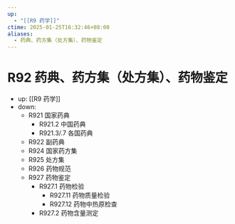 ```yaml
---
up:
  - "[[R9 药学]]"
ctime: 2025-01-25T16:32:46+08:00
aliases:
  - 药典、药方集（处方集）、药物鉴定
---
```


# R92 药典、药方集（处方集）、药物鉴定

- up: [[R9 药学]]
- down:	
	- R921 国家药典
		- R921.2 中国药典
		- R921.3/.7 各国药典
	- R922 副药典
	- R924 国家药方集
	- R925 处方集
	- R926 药物规范
	- R927 药物鉴定
		- R927.1 药物检验
			- R927.11 药物质量检验
			- R927.12 药物中热原检查
		- R927.2 药物含量测定
	
